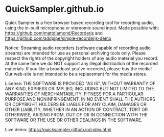 # QuickSampler.github.io
Quick Sampler is a free browser based recording tool for recording audio, using the in-built microphone or stereomix sound input.
Made possible with: https://github.com/mattdiamond/Recorderjs and https://github.com/addpipe/simple-recorderjs-demo

Notice:
Streaming audio recorders (software capable of recording audio streams) are intended for use as personal archiving tools only. 
Please respect the rights of the copyright holders of any audio material you record. 
At the same time we do NOT support any illegal distribution of the recorded materials. 
If you like a broadcast you've recorded, please buy the media! 
Our web-site is not intended to be a replacement for the media stores. 

License:
THE SOFTWARE IS PROVIDED "AS IS", WITHOUT WARRANTY OF ANY KIND, EXPRESS OR IMPLIED, INCLUDING BUT NOT LIMITED TO 
THE WARRANTIES OF MERCHANTABILITY, FITNESS FOR A PARTICULAR PURPOSE AND NONINFRINGEMENT. IN NO EVENT SHALL THE AUTHORS OR 
COPYRIGHT HOLDERS BE LIABLE FOR ANY CLAIM, DAMAGES OR OTHER LIABILITY, WHETHER IN AN ACTION OF CONTRACT, TORT OR OTHERWISE, 
ARISING FROM, OUT OF OR IN CONNECTION WITH THE SOFTWARE OR THE USE OR OTHER DEALINGS IN THE SOFTWARE.

Live demo: 
https://quicksampler.github.io/index.html
